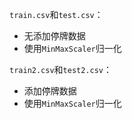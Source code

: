 `train.csv`和`test.csv`：

* 无添加停牌数据
* 使用`MinMaxScaler`归一化

`train2.csv`和`test2.csv`：

* 添加停牌数据
* 使用`MinMaxScaler`归一化

